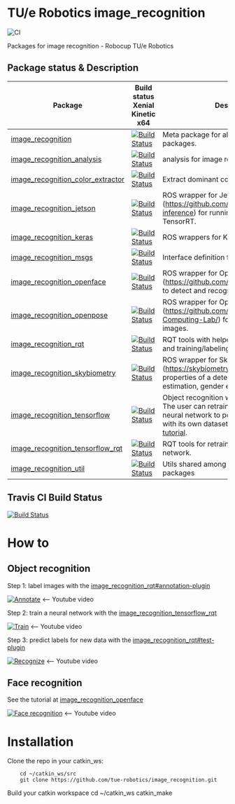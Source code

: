 # TU/e Robotics image_recognition

![CI](https://github.com/tue-robotics/image_recognition/workflows/CI/badge.svg)

Packages for image recognition - Robocup TU/e Robotics

## Package status & Description

Package | Build status Xenial Kinetic x64 | Description
------- | ------------------------------- | -----------
[image_recognition](https://github.com/tue-robotics/image_recognition/tree/master/image_recognition) | [![Build Status](http://build.ros.org/job/Ksrc_uX__image_recognition__ubuntu_xenial__source/1//badge/icon)](http://build.ros.org/job/Ksrc_uX__image_recognition__ubuntu_xenial__source/1/) | Meta package for all image_recognition packages.
[image_recognition_analysis](https://github.com/tue-robotics/image_recognition/tree/master/image_recognition_analysis) | [![Build Status](http://build.ros.org/job/Ksrc_uX__image_recognition_analysis__ubuntu_xenial__source/1//badge/icon)](http://build.ros.org/job/Ksrc_uX__image_recognition_analysis__ubuntu_xenial__source/1/) | analysis for image recognition
[image_recognition_color_extractor](https://github.com/tue-robotics/image_recognition/tree/master/image_recognition_color_extractor) | [![Build Status](http://build.ros.org/job/Ksrc_uX__image_recognition_color_extractor__ubuntu_xenial__source/1//badge/icon)](http://build.ros.org/job/Ksrc_uX__image_recognition_color_extractor__ubuntu_xenial__source/1/) | Extract dominant colors from images
[image_recognition_jetson](https://github.com/tue-robotics/image_recognition/tree/master/image_recognition_jetson) | [![Build Status](http://build.ros.org/job/Ksrc_uX__image_recognition_jetson__ubuntu_xenial__source/1//badge/icon)](http://build.ros.org/job/Ksrc_uX__image_recognition_jetson_ubuntu_xenial__source/1/) | ROS wrapper for Jetson Inference (https://github.com/dusty-nv/jetson-inference) for running inference using TensorRT.
[image_recognition_keras](https://github.com/tue-robotics/image_recognition/tree/master/image_recognition_keras) | [![Build Status](http://build.ros.org/job/Ksrc_uX__image_recognition_keras__ubuntu_xenial__source/1//badge/icon)](http://build.ros.org/job/Ksrc_uX__image_recognition_keras_ubuntu_xenial__source/1/) | ROS wrappers for Keras neural nets.
[image_recognition_msgs](https://github.com/tue-robotics/image_recognition/tree/master/image_recognition_msgs) | [![Build Status](http://build.ros.org/job/Ksrc_uX__image_recognition_msgs__ubuntu_xenial__source/1//badge/icon)](http://build.ros.org/job/Ksrc_uX__image_recognition_msgs__ubuntu_xenial__source/1/) | Interface definition for image recognition
[image_recognition_openface](https://github.com/tue-robotics/image_recognition/tree/master/image_recognition_openface) | [![Build Status](http://build.ros.org/job/Ksrc_uX__image_recognition_openface__ubuntu_xenial__source/1//badge/icon)](http://build.ros.org/job/Ksrc_uX__image_recognition_openface__ubuntu_xenial__source/1/) | ROS wrapper for Openface (https://github.com/cmusatyalab/openface) to detect and recognize faces in images.
[image_recognition_openpose](https://github.com/tue-robotics/image_recognition/tree/master/image_recognition_openpose) | [![Build Status](http://build.ros.org/job/Ksrc_uX__image_recognition_openpose__ubuntu_xenial__source/1//badge/icon)](http://build.ros.org/job/Ksrc_uX__image_recognition_openpose_ubuntu_xenial__source/1/) | ROS wrapper for Openpose (https://github.com/CMU-Perceptual-Computing-Lab/) for getting poses of 2D images.
[image_recognition_rqt](https://github.com/tue-robotics/image_recognition/tree/master/image_recognition_rqt) | [![Build Status](http://build.ros.org/job/Ksrc_uX__image_recognition_rqt__ubuntu_xenial__source/1//badge/icon)](http://build.ros.org/job/Ksrc_uX__image_recognition_rqt__ubuntu_xenial__source/1/) | RQT tools with helpers testing this interface and training/labeling data.
[image_recognition_skybiometry](https://github.com/tue-robotics/image_recognition/tree/master/image_recognition_skybiometry) | [![Build Status](http://build.ros.org/job/Ksrc_uX__image_recognition_skybiometry__ubuntu_xenial__source/1//badge/icon)](http://build.ros.org/job/Ksrc_uX__image_recognition_skybiometry_ubuntu_xenial__source/1/) | ROS wrapper for Skybiometry (https://skybiometry.com/) for getting face properties of a detected face, e.g. age estimation, gender estimation etc.
[image_recognition_tensorflow](https://github.com/tue-robotics/image_recognition/tree/master/image_recognition_tensorflow) | [![Build Status](http://build.ros.org/job/Ksrc_uX__image_recognition_tensorflow__ubuntu_xenial__source/1//badge/icon)](http://build.ros.org/job/Ksrc_uX__image_recognition_tensorflow__ubuntu_xenial__source/1/) | Object recognition with use of Tensorflow. The user can retrain the top layers of a neural network to perform classification with its own dataset as described in [this tutorial](https://www.tensorflow.org/versions/r0.11/how_tos/image_retraining/index.html).
[image_recognition_tensorflow_rqt](https://github.com/tue-robotics/image_recognition/tree/master/image_recognition_tensorflow_rqt) | [![Build Status](http://build.ros.org/job/Ksrc_uX__image_recognition_tensorflow_rqt__ubuntu_xenial__source/1//badge/icon)](http://build.ros.org/job/Ksrc_uX__image_recognition_tensorflow_rqt__ubuntu_xenial__source/1/) | RQT tools for retraining a Tensorflow neural network.
[image_recognition_util](https://github.com/tue-robotics/image_recognition/tree/master/image_recognition_util) | [![Build Status](http://build.ros.org/job/Ksrc_uX__image_recognition_util__ubuntu_xenial__source/1//badge/icon)](http://build.ros.org/job/Ksrc_uX__image_recognition_util__ubuntu_xenial__source/1/) | Utils shared among image recognition packages

## Travis CI Build Status

[![Build Status](https://travis-ci.com/tue-robotics/image_recognition.svg)](https://travis-ci.com/tue-robotics/image_recognition)

# How to

## Object recognition
Step 1: label images with the [image_recognition_rqt#annotation-plugin](https://github.com/tue-robotics/image_recognition/tree/master/image_recognition_rqt#annotation-plugin)

[![Annotate](http://img.youtube.com/vi/uAQvn7SInlg/0.jpg)](http://www.youtube.com/watch?v=uAQvn7SInlg)
<-- Youtube video

Step 2: train a neural network with the [image_recognition_tensorflow_rqt](https://github.com/tue-robotics/image_recognition/tree/master/image_recognition_tensorflow_rqt)

[![Train](http://img.youtube.com/vi/6JdtWa8FD04/0.jpg)](http://www.youtube.com/watch?v=6JdtWa8FD04)
<-- Youtube video

Step 3: predict labels for new data with the [image_recognition_rqt#test-plugin](https://github.com/tue-robotics/image_recognition/tree/master/image_recognition_rqt#test-plugin)

[![Recognize](http://img.youtube.com/vi/OJKYLB3myWw/0.jpg)](http://www.youtube.com/watch?v=OJKYLB3myWw)
<-- Youtube video

## Face recognition
See the tutorial at [image_recognition_openface](https://github.com/tue-robotics/image_recognition/tree/master/image_recognition_openface)

[![Face recognition](http://img.youtube.com/vi/yGqDdfYxHZw/0.jpg)](http://www.youtube.com/watch?v=yGqDdfYxHZw)
<-- Youtube video

# Installation

Clone the repo in your catkin_ws:

        cd ~/catkin_ws/src
        git clone https://github.com/tue-robotics/image_recognition.git

Build your catkin workspace
        cd ~/catkin_ws
        catkin_make
